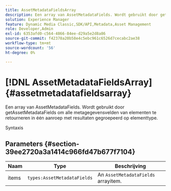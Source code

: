 ```yaml
---
title: AssetMetadataFieldsArray
description: Een array van AssetMetadataFields. Wordt gebruikt door getAssetMetadataFields om alle metagegevensvelden van elementen te retourneren in één aanroep met resultaten gegroepeerd op elementtype.
solution: Experience Manager
feature: Dynamic Media Classic,SDK/API,Metadata,Asset Management
role: Developer,Admin
exl-id: 6353afd0-c564-4866-84ee-d29a5e2d8a86
source-git-commit: f42378a20b58e4c5ebc961c6526d7cecabc2ae38
workflow-type: tm+mt
source-wordcount: '56'
ht-degree: 0%

---
```


# [!DNL AssetMetadataFieldsArray]{#assetmetadatafieldsarray}

Een array van AssetMetadataFields. Wordt gebruikt door getAssetMetadataFields om alle metagegevensvelden van elementen te retourneren in één aanroep met resultaten gegroepeerd op elementtype.

Syntaxis

## Parameters {#section-39ee2720a3a1414c966fd47b677f7104}

| Naam | Type | Beschrijving |
|---|---|---|
| items | `types:AssetMetadataFields` | An `AssetMetadataFields` arrayitem. |
